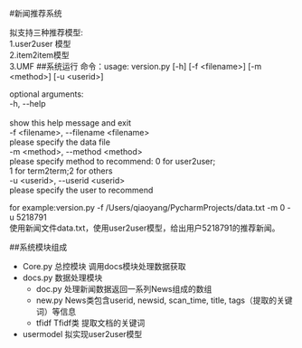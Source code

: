 
#新闻推荐系统

拟支持三种推荐模型:<br>
1.user2user 模型<br>
2.item2item模型<br>
3.UMF
##系统运行
  命令：usage: version.py [-h] [-f \<filename>] [-m \<method>] [-u \<userid>] <br>



optional arguments:<br>
  -h, --help        <br>    
        show this help message and exit <br>
  -f \<filename\>, --filename \<filename\>  <br>
        please specify the data file     <br>
  -m \<method>, --method \<method\> <br>
        please specify method to recommend: 0 for user2user;<br>
        1 for term2term;2 for others  <br>
  -u \<userid>, --userid \<userid\>  <br>
        please specify the user to recommend <br>

for example:version.py -f /Users/qiaoyang/PycharmProjects/data.txt -m 0 -u 5218791 <br>
使用新闻文件data.txt，使用user2user模型，给出用户5218791的推荐新闻。<br>

##系统模块组成 <br>
  * Core.py 总控模块 调用docs模块处理数据获取
  * docs.py 数据处理模块
    * doc.py  处理新闻数据返回一系列News组成的数组
    * new.py  News类包含userid, newsid, scan_time, title, tags（提取的关键词）等信息
    * tfidf Tfidf类 提取文档的关键词
  * usermodel 拟实现user2user模型
